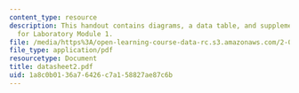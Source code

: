 ```yaml
---
content_type: resource
description: This handout contains diagrams, a data table, and supplementary notes
  for Laboratory Module 1.
file: /media/https%3A/open-learning-course-data-rc.s3.amazonaws.com/2-002-mechanics-and-materials-ii-spring-2004/1a8c0b0136a76426c7a158827ae87c6b_datasheet2.pdf
file_type: application/pdf
resourcetype: Document
title: datasheet2.pdf
uid: 1a8c0b01-36a7-6426-c7a1-58827ae87c6b
---
```

